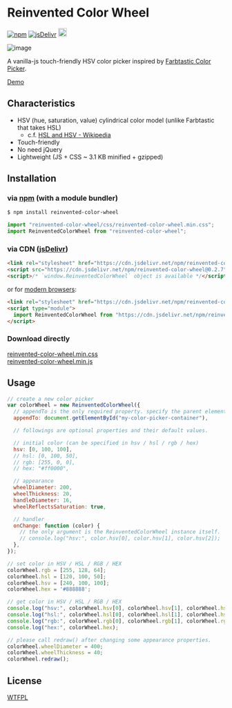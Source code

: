 # Reinvented Color Wheel

[![npm](https://img.shields.io/npm/dm/reinvented-color-wheel.svg?style=popout-square&label=npm&colorB=orange)](https://www.npmjs.com/package/reinvented-color-wheel)
[![jsDelivr](https://data.jsdelivr.com/v1/package/npm/reinvented-color-wheel/badge)](https://www.jsdelivr.com/package/npm/reinvented-color-wheel)
[<img alt="WTFPL" src="https://luncheon.github.io/wtfpl-badge.png" height="20">](http://www.wtfpl.net)

![image](https://luncheon.github.io/reinvented-color-wheel/image.png)

A vanilla-js touch-friendly HSV color picker inspired by [Farbtastic Color Picker](https://acko.net/blog/farbtastic-jquery-color-picker-plug-in/).

[Demo](https://luncheon.github.io/reinvented-color-wheel/)


## Characteristics

* HSV (hue, saturation, value) cylindrical color model (unlike Farbtastic that takes HSL)
  * c.f. [HSL and HSV - Wikipedia](https://en.wikipedia.org/wiki/HSL_and_HSV)
* Touch-friendly
* No need jQuery
* Lightweight (JS + CSS ~ 3.1 KB minified + gzipped)


## Installation

### via [npm](https://www.npmjs.com/package/reinvented-color-wheel) (with a module bundler)

```bash
$ npm install reinvented-color-wheel
```

```javascript
import "reinvented-color-wheel/css/reinvented-color-wheel.min.css";
import ReinventedColorWheel from "reinvented-color-wheel";
```

### via CDN ([jsDelivr](https://www.jsdelivr.com/package/npm/reinvented-color-wheel))

```html
<link rel="stylesheet" href="https://cdn.jsdelivr.net/npm/reinvented-color-wheel@0.2.7/css/reinvented-color-wheel.min.css">
<script src="https://cdn.jsdelivr.net/npm/reinvented-color-wheel@0.2.7"></script>
<script>/* `window.ReinventedColorWheel` object is available */</script>
```

or for [modern browsers](https://caniuse.com/#feat=es6-module):

```html
<link rel="stylesheet" href="https://cdn.jsdelivr.net/npm/reinvented-color-wheel@0.2.7/css/reinvented-color-wheel.min.css">
<script type="module">
  import ReinventedColorWheel from "https://cdn.jsdelivr.net/npm/reinvented-color-wheel@0.2.7/es/reinvented-color-wheel.bundle.min.js";
</script>
```

### Download directly

<a target="_blank" download="reinvented-color-wheel.min.css" href="https://cdn.jsdelivr.net/npm/reinvented-color-wheel@0.2.7/css/reinvented-color-wheel.min.css">reinvented-color-wheel.min.css</a>  
<a target="_blank" download="reinvented-color-wheel.min.js"  href="https://cdn.jsdelivr.net/npm/reinvented-color-wheel@0.2.7/iife/reinvented-color-wheel.min.js">reinvented-color-wheel.min.js</a>


## Usage

```javascript
// create a new color picker
var colorWheel = new ReinventedColorWheel({
  // appendTo is the only required property. specify the parent element of the color wheel.
  appendTo: document.getElementById("my-color-picker-container"),

  // followings are optional properties and their default values.

  // initial color (can be specified in hsv / hsl / rgb / hex)
  hsv: [0, 100, 100],
  // hsl: [0, 100, 50],
  // rgb: [255, 0, 0],
  // hex: "#ff0000",

  // appearance
  wheelDiameter: 200,
  wheelThickness: 20,
  handleDiameter: 16,
  wheelReflectsSaturation: true,

  // handler
  onChange: function (color) {
    // the only argument is the ReinventedColorWheel instance itself.
    // console.log("hsv:", color.hsv[0], color.hsv[1], color.hsv[2]);
  },
});

// set color in HSV / HSL / RGB / HEX
colorWheel.rgb = [255, 128, 64];
colorWheel.hsl = [120, 100, 50];
colorWheel.hsv = [240, 100, 100];
colorWheel.hex = '#888888';

// get color in HSV / HSL / RGB / HEX
console.log("hsv:", colorWheel.hsv[0], colorWheel.hsv[1], colorWheel.hsv[2]);
console.log("hsl:", colorWheel.hsl[0], colorWheel.hsl[1], colorWheel.hsl[2]);
console.log("rgb:", colorWheel.rgb[0], colorWheel.rgb[1], colorWheel.rgb[2]);
console.log("hex:", colorWheel.hex);

// please call redraw() after changing some appearance properties.
colorWheel.wheelDiameter = 400;
colorWheel.wheelThickness = 40;
colorWheel.redraw();
```


## License

[WTFPL](http://www.wtfpl.net)

